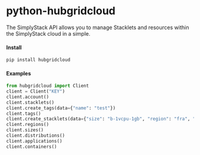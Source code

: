 # python-hubgridcloud
The SimplyStack API allows you to manage Stacklets and resources within the SimplyStack cloud in a simple.

#### Install 
```bash
pip install hubgridcloud
```

#### Examples

```python
from hubgridcloud import Client
client = Client("KEY")
client.account()
client.stacklets()
client.create_tags(data={"name": "test"})
client.tags()
client.create_stacklets(data={"size": "b-1vcpu-1gb", "region": "fra", "private_networking": False, "name": "test", "image": "ubuntu-20-04-4-x64", "backups": False, "tags": []})
client.regions()
client.sizes()
client.distributions()
client.applications()
client.containers()
```
